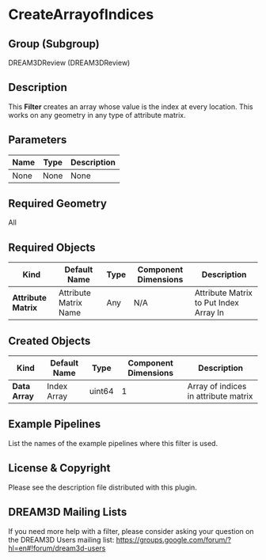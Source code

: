 # CreateArrayofIndices #


## Group (Subgroup) ##

DREAM3DReview (DREAM3DReview)

## Description ##

This **Filter** creates an array whose value is the index at every location. This works on any geometry in any type of attribute matrix. 

## Parameters ##

| Name | Type | Description |
|------|------|------|
| None | None | None |

## Required Geometry ##

All 

## Required Objects ##

| Kind | Default Name | Type | Component Dimensions | Description |
|------|--------------|-------------|---------|-----|
| **Attribute Matrix** | Attribute Matrix Name | Any | N/A | Attribute Matrix to Put Index Array In |


## Created Objects ##

| Kind | Default Name | Type | Component Dimensions | Description |
|------|--------------|-------------|---------|-----|
| **Data Array** | Index Array | uint64 | 1 | Array of indices in attribute matrix |


## Example Pipelines ##

List the names of the example pipelines where this filter is used.

## License & Copyright ##

Please see the description file distributed with this plugin.

## DREAM3D Mailing Lists ##

If you need more help with a filter, please consider asking your question on the DREAM3D Users mailing list:
https://groups.google.com/forum/?hl=en#!forum/dream3d-users